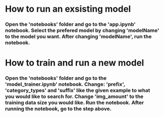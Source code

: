 # How to run an exsisting model
### Open the 'notebooks' folder and go to the 'app.ipynb' notebook. Select the prefered model by changing 'modelName' to the model you want. After changing 'modelName', run the notebook.

# How to train and run a new model
### Open the 'notebooks' folder and go to the 'model_trainer.ipynb' notebook. Change: 'prefix', 'category_types' and 'suffix' like the given example to what you would like to search for. Change 'img_amount' to the training data size you would like. Run the notebook. After running the notebook, go to the step above.
